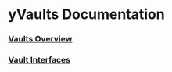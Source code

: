 # yVaults Documentation

### [Vaults Overview](vaults-overview.md)

### [Vault Interfaces](vault-interfaces.md)

